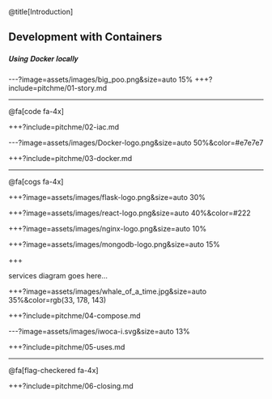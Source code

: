 @title[Introduction]
## Development with Containers
##### <span style="font-family:Helvetica Neue; font-weight:bold">Using <span class="docker-blue">Docker</span> locally</span>


---?image=assets/images/big_poo.png&size=auto 15%
+++?include=pitchme/01-story.md


---

@fa[code fa-4x]

+++?include=pitchme/02-iac.md

---?image=assets/images/Docker-logo.png&size=auto 50%&color=#e7e7e7

+++?include=pitchme/03-docker.md


---

@fa[cogs fa-4x]

+++?image=assets/images/flask-logo.png&size=auto 30%

+++?image=assets/images/react-logo.png&size=auto 40%&color=#222

+++?image=assets/images/nginx-logo.png&size=auto 10%

+++?image=assets/images/mongodb-logo.png&size=auto 15%

+++

services diagram goes here...

+++?image=assets/images/whale_of_a_time.jpg&size=auto 35%&color=rgb(33, 178, 143)

+++?include=pitchme/04-compose.md


---?image=assets/images/iwoca-i.svg&size=auto 13%

+++?include=pitchme/05-uses.md


--- 

@fa[flag-checkered fa-4x]

+++?include=pitchme/06-closing.md


